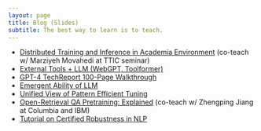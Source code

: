 ```yaml
---
layout: page
title: Blog (Slides)
subtitle: The best way to learn is to teach.
---
```


<ul>
<li><a href="https://docs.google.com/presentation/d/1AduB4KWxX_vLuPmHGsy5r2NiGz8o1w7G/edit?usp=sharing&ouid=111912319459945992784&rtpof=true&sd=true">Distributed Training and Inference in Academia Environment</a> (co-teach w/ Marziyeh Movahedi at TTIC seminar)</li>
<li><a href="https://docs.google.com/presentation/d/1Qlb3zTLSSpsyk0r27Qn2zBNl_40wO-sZ/edit?usp=sharing&ouid=111912319459945992784&rtpof=true&sd=true">External Tools + LLM (WebGPT, Toolformer)</a> </li>
<li><a href="https://docs.google.com/presentation/d/1QDWR6DgHpeYFeOPBG-V0uy9KRzVaHyif/edit?usp=sharing&ouid=111912319459945992784&rtpof=true&sd=true">GPT-4 TechReport 100-Page Walkthrough</a></li>
  <li>      <a href="https://docs.google.com/presentation/d/1eHWRBEmAYVW_y5PMavhmuY6pS0LtvSFY/edit?usp=share_link&ouid=111912319459945992784&rtpof=true&sd=true">Emergent Ability of LLM</a> </li>
   <li>     <a href="https://docs.google.com/presentation/d/1ujdbaLNRAN7YcdUsYisR837Op0Tu9e27/edit?usp=share_link&ouid=111912319459945992784&rtpof=true&sd=true">Unified View of Pattern Efficient Tuning</a> </li>
   <li>     <a href="https://drive.google.com/file/d/1RpGkUbsBSgIeVLy6IOqq2e3XL39Zoon-/view?usp=share_link">Open-Retrieval QA Pretraining: Explained</a> (co-teach w/ Zhengping Jiang at Columbia and IBM) </li>
    <li>    <a href="https://drive.google.com/file/d/1Er7gXmnsNmzyA95mxWaPpjuGe5VEpbFv/view?usp=share_link">Tutorial on Certified Robustness in NLP</a> </li>
</ul>